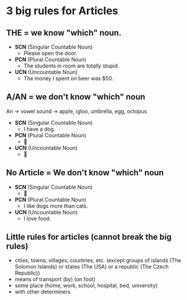 # 3 big rules for Articles

## THE = we know "which" noun.

- **SCN** (Singular Countable Noun)
  - Please open the door.
- **PCN** (Plural Countable Noun)
  - The students in room are totally stupid.
- **UCN** (Uncountable Noun)
  - The money I spent on beer was $50.

## A/AN = we don't know "which" noun

An -> vowel sound -> apple, igloo, umbrella, egg, octopus

- **SCN** (Singular Countable Noun)
  - I have a dog.
- **PCN** (Plural Countable Noun)
  - :red_circle:
- **UCN** (Uncountable Noun)
  - :red_circle:

## No Article = We don't know "which" noun

- **SCN** (Singular Countable Noun)
  - :red_circle:
- **PCN** (Plural Countable Noun)
  - I like dogs more than cats.
- **UCN** (Uncountable Noun)
  - I love food.

## Little rules for articles (cannot break the big rules)

- cities, towns, villages, countries, etc. (except groups of islands (The Solomon Islands) or states (The USA) or a republic (The Czech Republic))
- means of transport (by) (on foot)
- some place (home, work, school, hospital, bed, university)
- with other determiners
